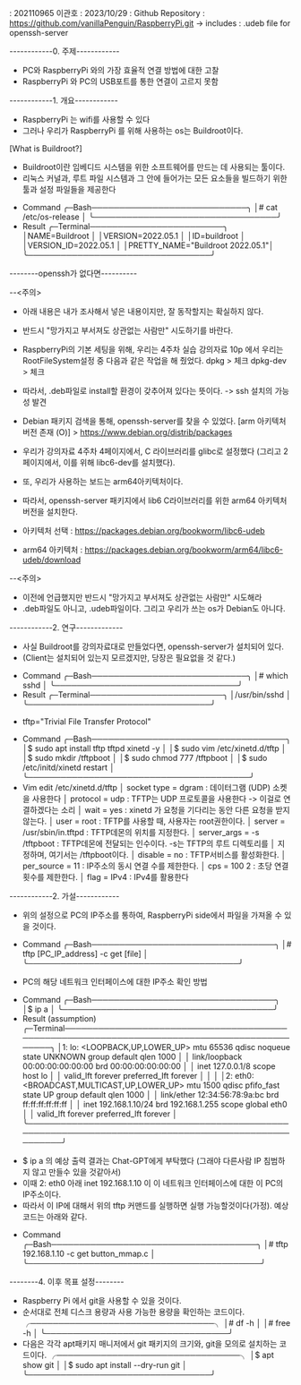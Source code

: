 : 202110965 이관호
: 2023/10/29
: Github Repository : https://github.com/vanillaPenguin/RaspberryPi.git
                      -> includes : .udeb file for openssh-server

------------0. 주제------------

* PC와 RaspberryPi 와의 가장 효율적 연결 방법에 대한 고찰
* RaspberryPi 와 PC의 USB포트를 통한 연결이 고르지 못함

------------1. 개요------------

* RaspberryPi 는 wifi를 사용할 수 있다
* 그러나 우리가 RaspberryPi 를 위해 사용하는 os는 Buildroot이다.

[What is Buildroot?]
* Buildroot이란 임베디드 시스템을 위한 소프트웨어를 만드는 데 사용되는 툴이다.
* 리눅스 커널과, 루트 파일 시스템과 그 안에 들어가는 모든 요소들을 빌드하기 위한
  툴과 설정 파일들을 제공한다

- Command
╭─Bash────────────────────────────╮
│# cat /etc/os-release            │
╰─────────────────────────────────╯
- Result
╭─Terminal────────────────────────╮
│NAME=Buildroot                   │
│VERSION=2022.05.1                │
│ID=buildroot                     │
│VERSION_ID=2022.05.1             │
│PRETTY_NAME="Buildroot 2022.05.1"│
╰─────────────────────────────────╯

--------openssh가 없다면---------- 

--<주의>
* 아래 내용은 내가 조사해서 넣은 내용이지만, 잘 동작할지는 확실하지 않다. 
* 반드시 "망가지고 부서져도 상관없는 사람만" 시도하기를 바란다.
* RaspberryPi의 기본 세팅을 위해, 우리는 4주차 실습 강의자료 10p 에서
  우리는 RootFileSystem설정 중 다음과 같은 작업을 해 줬었다.
    dpkg > 체크
    dpkg-dev > 체크

* 따라서, .deb파일로 install할 환경이 갖추어져 있다는 뜻이다. 
  -> ssh 설치의 가능성 발견
* Debian 패키지 검색을 통해, openssh-server를 찾을 수 있었다. 
  [arm 아키텍처 버전 존재 (O)]  > https://www.debian.org/distrib/packages

* 우리가 강의자료 4주차 4페이지에서, C 라이브러리를 glibc로 설정했다 
  (그리고 2페이지에서, 이를 위해 libc6-dev를 설치했다).
* 또, 우리가 사용하는 보드는 arm64아키텍처이다. 
* 따라서, openssh-server 패키지에서 lib6 C라이브러리를 위한 arm64 아키텍처 버전을 설치한다.
* 아키텍처 선택 :          https://packages.debian.org/bookworm/libc6-udeb
* arm64 아키텍처 : https://packages.debian.org/bookworm/arm64/libc6-udeb/download

--<주의>
* 이전에 언급했지만 반드시 "망가지고 부서져도 상관없는 사람만" 시도해라
* .deb파일도 아니고, .udeb파일이다. 그리고 우리가 쓰는 os가 Debian도 아니다.

------------2. 연구-------------

* 사실 Buildroot를 강의자료대로 만들었다면, openssh-server가 설치되어 있다.
* (Client는 설치되어 있는지 모르겠지만, 당장은 필요없을 것 같다.)
- Command
╭─Bash────────────────────────────╮
│# which sshd                     │
╰─────────────────────────────────╯
- Result
╭─Terminal────────────────────────╮
│/usr/bin/sshd                    │
╰─────────────────────────────────╯

* tftp="Trivial File Transfer Protocol"
- Command
╭─Bash───────────────────────────────────╮
│$ sudo apt install tftp tftpd xinetd -y │
│$ sudo vim /etc/xinetd.d/tftp           │
│$ sudo mkdir /tftpboot                  │
│$ sudo chmod 777 /tftpboot              │
│$ sudo /etc/initd/xinetd restart        │
╰────────────────────────────────────────╯
- Vim edit /etc/xinetd.d/tftp
 │ socket type = dgram          : 데이터그램 (UDP) 소켓을 사용한다
 │ protocol = udp               : TFTP는 UDP 프로토콜을 사용한다 -> 이걸로 연결하겠다는 소리
 │ wait = yes                   : xinetd 가 요청을 기다리는 동안 다른 요청을 받지 않는다.
 │ user = root                  : TFTP를 사용할 때, 사용자는 root권한이다.
 │ server = /usr/sbin/in.tftpd  : TFTP데몬의 위치를 지정한다.
 │ server_args = -s /tftpboot   : TFTP데몬에 전달되는 인수이다. -s는 TFTP의 루트 디렉토리를
 │                                지정하며, 여기서는 /tftpboot이다.
 │ disable = no                 : TFTP서비스를 활성화한다.
 │ per_source = 11              : IP주소의 동시 연결 수를 제한한다.
 │ cps = 100 2                  : 초당 연결 횟수를 제한한다.
 │ flag = IPv4                  : IPv4를 활용한다

------------2. 가설------------

* 위의 설정으로 PC의 IP주소를 통하여, RaspberryPi side에서 파일을 가져올 수 있을 것이다.
- Command
╭─Bash─────────────────────────────────╮
│# tftp [PC_IP_address] -c get [file]  │
╰──────────────────────────────────────╯

* PC의 해당 네트워크 인터페이스에 대한 IP주소 확인 방법
- Command
╭─Bash─────────────────────────────────╮
│$ ip a                                │
╰──────────────────────────────────────╯
- Result (assumption)
╭─Terminal─────────────────────────────────────────────────────────────────────────────────────────────╮
│1: lo: <LOOPBACK,UP,LOWER_UP> mtu 65536 qdisc noqueue state UNKNOWN group default qlen 1000           │
│    link/loopback 00:00:00:00:00:00 brd 00:00:00:00:00:00                                             │
│    inet 127.0.0.1/8 scope host lo                                                                    │
│       valid_lft forever preferred_lft forever                                                        │
│                                                                                                      │
│2: eth0: <BROADCAST,MULTICAST,UP,LOWER_UP> mtu 1500 qdisc pfifo_fast state UP group default qlen 1000 │
│    link/ether 12:34:56:78:9a:bc brd ff:ff:ff:ff:ff:ff                                                │
│    inet 192.168.1.10/24 brd 192.168.1.255 scope global eth0                                          │
│       valid_lft forever preferred_lft forever                                                        │
╰──────────────────────────────────────────────────────────────────────────────────────────────────────╯
* $ ip a 의 예상 출력 결과는 Chat-GPT에게 부탁했다 (그래야 다른사람 IP 침범하지 않고 만들수 있을 것같아서)
* 이때 2: eth0 아래 inet 192.168.1.10 이 이 네트워크 인터페이스에 대한 이 PC의 IP주소이다.
* 따라서 이 IP에 대해서 위의 tftp 커맨드를 실행하면 실행 가능할것이다(가정). 예상 코드는 아래와 같다.
- Command
╭─Bash─────────────────────────────────────╮
│# tftp 192.168.1.10 -c get button_mmap.c  │
╰──────────────────────────────────────────╯

--------4. 이후 목표 설정--------

* Raspberry Pi 에서 git을 사용할 수 있을 것이다.
* 순서대로 전체 디스크 용량과 사용 가능한 용량을 확인하는 코드이다.
╭─────────────────────────────────╮
│# df -h                          │
│# free -h                        │
╰─────────────────────────────────╯
* 다음은 각각 apt패키지 매니저에서 git 패키지의 크기와, git을 모의로 설치하는 코드이다.
╭─────────────────────────────────╮
│$ apt show git                   │
│$ sudo apt install --dry-run git │
╰─────────────────────────────────╯